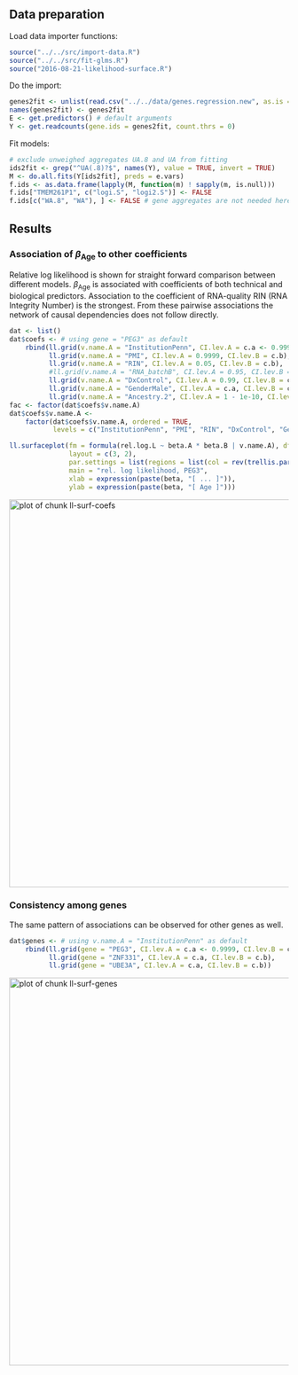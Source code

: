 ## Data preparation



Load data importer functions:

```r
source("../../src/import-data.R")
source("../../src/fit-glms.R")
source("2016-08-21-likelihood-surface.R")
```

Do the import:


```r
genes2fit <- unlist(read.csv("../../data/genes.regression.new", as.is = TRUE))
names(genes2fit) <- genes2fit
E <- get.predictors() # default arguments
Y <- get.readcounts(gene.ids = genes2fit, count.thrs = 0)
```

Fit models:


```r
# exclude unweighed aggregates UA.8 and UA from fitting
ids2fit <- grep("^UA(.8)?$", names(Y), value = TRUE, invert = TRUE)
M <- do.all.fits(Y[ids2fit], preds = e.vars)
f.ids <- as.data.frame(lapply(M, function(m) ! sapply(m, is.null)))
f.ids["TMEM261P1", c("logi.S", "logi2.S")] <- FALSE
f.ids[c("WA.8", "WA"), ] <- FALSE # gene aggregates are not needed here
```

## Results

### Association of $\beta_\mathrm{Age}$ to other coefficients

Relative log likelihood is shown for straight forward comparison between different models.  $\beta_\mathrm{Age}$ is associated with coefficients of both technical and biological predictors.  Association to the coefficient of RNA-quality RIN (RNA Integrity Number) is the strongest.  From these pairwise associations the network of causal dependencies does not follow directly.


```r
dat <- list()
dat$coefs <- # using gene = "PEG3" as default
    rbind(ll.grid(v.name.A = "InstitutionPenn", CI.lev.A = c.a <- 0.999999, CI.lev.B = c.b <- 0.9),
          ll.grid(v.name.A = "PMI", CI.lev.A = 0.9999, CI.lev.B = c.b),
          ll.grid(v.name.A = "RIN", CI.lev.A = 0.05, CI.lev.B = c.b),
          #ll.grid(v.name.A = "RNA_batchB", CI.lev.A = 0.95, CI.lev.B = c.b),
          ll.grid(v.name.A = "DxControl", CI.lev.A = 0.99, CI.lev.B = c.b),
          ll.grid(v.name.A = "GenderMale", CI.lev.A = c.a, CI.lev.B = c.b),
          ll.grid(v.name.A = "Ancestry.2", CI.lev.A = 1 - 1e-10, CI.lev.B = c.b))
fac <- factor(dat$coefs$v.name.A)
dat$coefs$v.name.A <-
    factor(dat$coefs$v.name.A, ordered = TRUE,
           levels = c("InstitutionPenn", "PMI", "RIN", "DxControl", "GenderMale", "Ancestry.2"))
```


```r
ll.surfaceplot(fm = formula(rel.log.L ~ beta.A * beta.B | v.name.A), df = dat$coefs,
               layout = c(3, 2),
               par.settings = list(regions = list(col = rev(trellis.par.get("regions")$col))),
               main = "rel. log likelihood, PEG3",
               xlab = expression(paste(beta, "[ ... ]")),
               ylab = expression(paste(beta, "[ Age ]")))
```

<img src="figure/ll-surf-coefs-1.png" title="plot of chunk ll-surf-coefs" alt="plot of chunk ll-surf-coefs" width="700px" />

### Consistency among genes

The same pattern of associations can be observed for other genes as well.


```r
dat$genes <- # using v.name.A = "InstitutionPenn" as default
    rbind(ll.grid(gene = "PEG3", CI.lev.A = c.a <- 0.9999, CI.lev.B = c.b <- 0.9),
          ll.grid(gene = "ZNF331", CI.lev.A = c.a, CI.lev.B = c.b),
          ll.grid(gene = "UBE3A", CI.lev.A = c.a, CI.lev.B = c.b))
```

<img src="figure/ll-surf-genes-1.png" title="plot of chunk ll-surf-genes" alt="plot of chunk ll-surf-genes" width="700px" />

